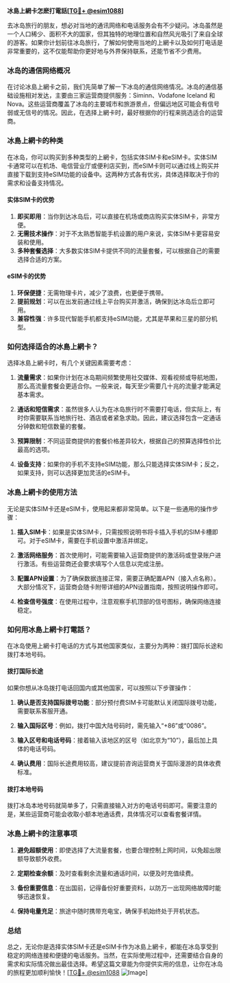 **冰島上網卡怎麽打電話[[TG💪+ @esim1088](https://t.me/s/esim1088)]**

去冰岛旅行的朋友，想必对当地的通讯网络和电话服务会有不少疑问。冰岛虽然是一个人口稀少、面积不大的国家，但其独特的地理位置和自然风光吸引了来自全球的游客。如果你计划前往冰岛旅行，了解如何使用当地的上網卡以及如何打电话是非常重要的，这不仅能帮助你更好地与外界保持联系，还能节省不少费用。

### 冰岛的通信网络概况

在讨论冰島上網卡之前，我们先简单了解一下冰岛的通信网络情况。冰岛的通信基础设施相对发达，主要由三家运营商提供服务：Siminn、Vodafone Iceland 和 Nova。这些运营商覆盖了冰岛的主要城市和旅游景点，但偏远地区可能会有信号弱或无信号的情况。因此，在选择上網卡时，最好根据你的行程来挑选适合的运营商。

### 冰島上網卡的种类

在冰岛，你可以购买到多种类型的上網卡，包括实体SIM卡和eSIM卡。实体SIM卡通常可以在机场、电信营业厅或便利店买到，而eSIM卡则可以通过线上购买并直接下载到支持eSIM功能的设备中。这两种方式各有优劣，具体选择取决于你的需求和设备支持情况。

#### 实体SIM卡的优势

1. **即买即用**：当你到达冰岛后，可以直接在机场或商店购买实体SIM卡，非常方便。
2. **无需技术操作**：对于不太熟悉智能手机设置的用户来说，实体SIM卡更容易安装和使用。
3. **多种套餐选择**：大多数实体SIM卡提供不同的流量套餐，可以根据自己的需要选择合适的方案。

#### eSIM卡的优势

1. **环保便捷**：无需物理卡片，减少了浪费，也更便于携带。
2. **提前规划**：可以在出发前通过线上平台购买并激活，确保到达冰岛后立即可用。
3. **兼容性强**：许多现代智能手机都支持eSIM功能，尤其是苹果和三星的部分机型。

### 如何选择适合的冰島上網卡？

选择冰島上網卡时，有几个关键因素需要考虑：

1. **流量需求**：如果你计划在冰岛期间频繁使用社交媒体、观看视频或导航地图，那么高流量套餐会更适合你。一般来说，每天至少需要几十兆的流量才能满足基本需求。
   
2. **通话和短信需求**：虽然很多人认为在冰岛旅行时不需要打电话，但实际上，有时你需要联系当地旅行社、酒店或者紧急求助。因此，建议选择包含一定通话分钟数和短信数量的套餐。

3. **预算限制**：不同运营商提供的套餐价格差异较大，根据自己的预算选择性价比最高的选项。

4. **设备支持**：如果你的手机不支持eSIM功能，那么只能选择实体SIM卡；反之，如果支持，则可以选择更加灵活的eSIM卡。

### 冰島上網卡的使用方法

无论是实体SIM卡还是eSIM卡，使用起来都非常简单。以下是一些通用的操作步骤：

1. **插入SIM卡**：如果是实体SIM卡，只需按照说明书将卡插入手机的SIM卡槽即可。对于eSIM卡，需要在手机设置中激活并绑定。
   
2. **激活网络服务**：首次使用时，可能需要输入运营商提供的激活码或登录账户进行激活。有些运营商还会要求填写个人信息以完成注册。

3. **配置APN设置**：为了确保数据连接正常，需要正确配置APN（接入点名称）。大部分情况下，运营商会随卡附带详细的APN设置指南，按照说明操作即可。

4. **检查信号强度**：在使用过程中，注意观察手机顶部的信号图标，确保网络连接稳定。

### 如何用冰島上網卡打電話？

在冰岛使用上網卡打电话的方式与其他国家类似，主要分为两种：拨打国际长途和拨打本地号码。

#### 拨打国际长途

如果你想从冰岛拨打电话回国内或其他国家，可以按照以下步骤操作：

1. **确认是否支持国际拨号功能**：部分预付费SIM卡可能默认关闭国际拨号功能，需要联系客服开通。
   
2. **输入国际区号**：例如，拨打中国大陆号码时，需先输入“+86”或“0086”。

3. **输入区号和电话号码**：接着输入该地区的区号（如北京为“10”），最后加上具体的电话号码。

4. **确认费用**：国际长途费用较高，建议提前咨询运营商关于国际漫游的具体收费标准。

#### 拨打本地号码

拨打冰岛本地号码就简单多了，只需直接输入对方的电话号码即可。需要注意的是，某些运营商可能会收取小额本地通话费，具体情况可以查看套餐详情。

### 冰島上網卡的注意事项

1. **避免超额使用**：即使选择了大流量套餐，也要合理控制上网时间，以免超出限额导致额外收费。
   
2. **定期检查余额**：及时查看剩余流量和通话时间，以便及时充值续费。

3. **备份重要信息**：在出国前，记得备份好重要资料，以防万一出现网络故障时能够迅速恢复。

4. **保持电量充足**：旅途中随时携带充电宝，确保手机始终处于开机状态。

### 总结

总之，无论你是选择实体SIM卡还是eSIM卡作为冰島上網卡，都能在冰岛享受到稳定的网络连接和便捷的电话服务。当然，在实际使用过程中，还需要结合自身的需求和实际情况做出最佳选择。希望这篇文章能为你提供实用的信息，让你在冰岛的旅程更加顺利愉快！[[TG💪+ @esim1088](https://t.me/s/esim1088) ![Image](https://i.postimg.cc/4NQfJmqS/Snipaste-2025-05-13-00-14-12.png)]
